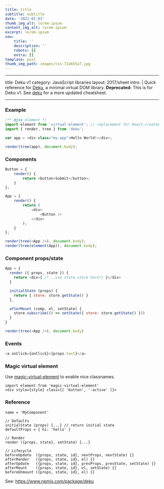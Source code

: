 ```yaml
---
title: title
subtitle: subtitle
date: '2022-01-03'
thumb_img_alt: lorem-ipsum
content_img_alt: lorem-ipsum
excerpt: lorem-ipsum
seo:
    title: ''
    description: ''
    robots: []
    extra: []
template: post
thumb_img_path: images/css-72a655a7.jpg
---
```


---

title: Deku v1
category: JavaScript libraries
layout: 2017/sheet
intro: |
Quick reference for [Deku](https://www.npmjs.com/package/deku), a minimal virtual DOM library. **Deprecated:** This is for Deku v1. See [deku](./deku) for a more updated cheatsheet.

---

### Example

```js
/** @jsx element */
import element from 'virtual-element'; // replacement for React.createElement
import { render, tree } from 'deku';

var app = <div class="my-app">Hello World!</div>;

render(tree(app), document.body);
```

### Components

```js
Button = {
    render() {
        return <button>Submit</button>;
    }
};

App = {
    render() {
        return (
            <div>
                <Button />
            </div>
        );
    }
};

render(tree(<App />), document.body);
render(tree(element(App)), document.body);
```

### Component props/state

```js
App = {
  render ({ props, state }) {
    return <div>{ /*...use state.store here*/ }</div>
  }

  initialState (props) {
    return { store: store.getState() }
  },

  afterMount (comp, el, setState) {
    store.subscribe(() => setState({ store: store.getState() }))
  }
}

render(tree(<App />), document.body)
```

### Events

```js
<a onClick={onClick}>{props.text}</a>
```

### Magic virtual element

Use [magic-virtual-element](https://github.com/dekujs/magic-virtual-element) to enable nice classnames.

```
import element from 'magic-virtual-element'
<div style={style} class={[ 'button', '-active' ]}>
```

### Reference

```
name = 'MyComponent'

// Defaults
initialState (props) {...} // return initial state
defaultProps = { hi: 'hello' }

// Render
render ({props, state}, setState) {...}

// Lifecycle
beforeUpdate  ({props, state, id}, nextProps, nextState) {}
afterRender   ({props, state, id}, el) {}
afterUpdate   ({props, state, id}, prevProps, prevState, setState) {}
afterMount    ({props, state, id}, el, setState) {}
beforeUnmount ({props, state, id}, el) {}
```

See: <https://www.npmjs.com/package/deku>
